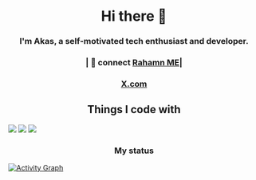<h1 align="center"> Hi there 👋</h1>

<h3 align="center">
I'm Akas, a self-motivated tech enthusiast and developer.
</h3>

<h3 align="center">
| 💬 connect <a href="https://t.me/Temsar_ap">Rahamn ME</a>|
</h3>
<h3  align="center">
<a href="https://x.com/temsar_626">X.com</a>
</h3>

<h2 align="center" >Things I code with</h2>

![](https://img.shields.io/badge/OS-Linux-informational?style=flat&logo=linux&logoColor=white&color=informational)
![](https://img.shields.io/badge/Editor-VsCode-informational?style=flat&logo=visual-studio-code&logoColor=white&color=informational)
![](https://img.shields.io/badge/Code-Python-informational?style=flat&logo=python&logoColor=white&color=informational)

<h3 align="center" >My status</h3>

[![Activity Graph](https://github-readme-activity-graph.vercel.app/graph?username=Temsar-626&theme=github&area=true&area_color=EFFFEF&point=FF1D1D&custom_title=My%20Contribution%20Graph%20(in%20the%20last%2031%20days))]() <br>

